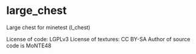 # large_chest
Large chest for minetest (l_chest)

License of code: LGPLv3
License of textures: CC BY-SA
Author of source code is MoNTE48
